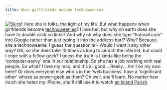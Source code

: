 ```yaml
---
title: When girlfriends become technoweenies
---
```

[![Slurp!](http://farm3.static.flickr.com/2345/1585586113_1f00d84fd5.jpg)](http://www.flickr.com/photos/roobottom/1585586113/ "Slurp! by roobottom, on Flickr") Here she is folks, the light of my life. But what happens when girlfriends become [technoweenies](http://www.urbandictionary.com/define.php?term=technoweenie)? I love her, but why on earth does she have to double click on links? And why oh why does she type "hotmail.com" into Google rather than just typing it into the address bar!? Why? Because she a technoweenie. I guess the question is - Would I want it any other way? OK, so she does take 10 times as long to search the internet, but could I cope with a fellow geek? I guess the truth is I kinda like being the 'computer-savvy' one in our relationship. So she has a job working with real people. So what? I love my mac, and it's all good... Really... Am I on my own here? Or does everyone else who's in the 'web business' have a 'significant other' whose as power-geek as them? Oh well, she'll learn. No matter how much she hates my iPhone, she'll still use it to watch [an Island Parish](http://www.bbc.co.uk/programmes/b006t6m6).